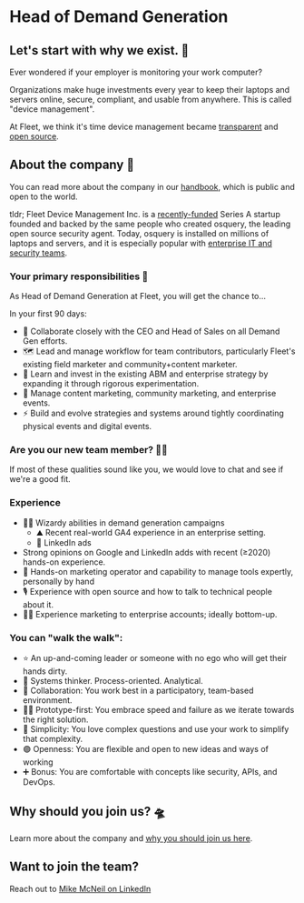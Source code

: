 # Head of Demand Generation

## Let's start with why we exist. 📡

Ever wondered if your employer is monitoring your work computer?

Organizations make huge investments every year to keep their laptops and servers online, secure, compliant, and usable from anywhere. This is called "device management".

At Fleet, we think it's time device management became [transparent](https://fleetdm.com/transparency) and [open source](https://fleetdm.com/handbook/company#open-source).


## About the company 🌈

You can read more about the company in our [handbook](https://fleetdm.com/handbook/company), which is public and open to the world.

tldr; Fleet Device Management Inc. is a [recently-funded](https://techcrunch.com/2022/04/28/fleet-nabs-20m-to-enable-enterprises-to-manage-their-devices/) Series A startup founded and backed by the same people who created osquery, the leading open source security agent. Today, osquery is installed on millions of laptops and servers, and it is especially popular with [enterprise IT and security teams](https://www.linuxfoundation.org/press/press-release/the-linux-foundation-announces-intent-to-form-new-foundation-to-support-osquery-community).

### Your primary responsibilities 🔭

As Head of Demand Generation at Fleet, you will get the chance to…

In your first 90 days:

- 🔗 Collaborate closely with the CEO and Head of Sales on all Demand Gen efforts.
- 🗺️ Lead and manage workflow for team contributors, particularly Fleet's existing field marketer and community+content marketer.
- 🥼 Learn and invest in the existing ABM and enterprise strategy by expanding it through rigorous experimentation.
- 🎥 Manage content marketing, community marketing, and enterprise events.
- ⚡️ Build and evolve strategies and systems around tightly coordinating physical events and digital events.

### Are you our new team member? 🧑‍🚀

If most of these qualities sound like you, we would love to chat and see if we're a good fit.

### Experience

- 🧙‍♂️ Wizardy abilities in demand generation campaigns
  - ⛰️ Recent real-world GA4 experience in an enterprise setting.
  - 👔 LinkedIn ads
- Strong opinions on Google and LinkedIn adds with recent (≥2020) hands-on experience.
- 🤘 Hands-on marketing operator and capability to manage tools expertly, personally by hand 
- 🎙️ Experience with open source and how to talk to technical people about it.
- 🧗‍♂️ Experience marketing to enterprise accounts; ideally bottom-up.


### You can "walk the walk":

- ⭐️ An up-and-coming leader or someone with no ego who will get their hands dirty.
- 🤔 Systems thinker. Process-oriented. Analytical.
- 🤝 Collaboration: You work best in a participatory, team-based environment.
- 🧑‍🏭 Prototype-first: You embrace speed and failure as we iterate towards the right solution. 
- 🧬 Simplicity: You love complex questions and use your work to simplify that complexity.
- 🟣 Openness: You are flexible and open to new ideas and ways of working
- ➕ Bonus: You are comfortable with concepts like security, APIs, and DevOps.

## Why should you join us? 🛸

Learn more about the company and [why you should join us here](https://fleetdm.com/handbook/company#is-it-any-good).


## Want to join the team?

Reach out to [Mike McNeil on LinkedIn](https://www.linkedin.com/in/mikermcneil/)

<meta name="maintainedBy" value="mikermcneil">
<meta name="title" value="🫧 Head of Demand Generation">
